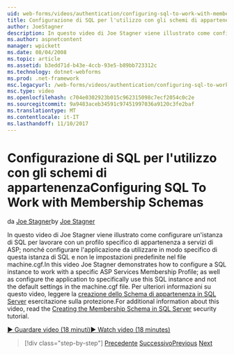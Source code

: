 ```yaml
---
uid: web-forms/videos/authentication/configuring-sql-to-work-with-membership-schemas
title: Configurazione di SQL per l'utilizzo con gli schemi di appartenenza | Documenti Microsoft
author: JoeStagner
description: In questo video di Joe Stagner viene illustrato come configurare un'istanza di SQL per lavorare con un profilo specifico di appartenenza a servizi di ASP; come configurare l'applicazione...
ms.author: aspnetcontent
manager: wpickett
ms.date: 08/04/2008
ms.topic: article
ms.assetid: b3edd71d-b43e-4ccb-93e5-b89bb723312c
ms.technology: dotnet-webforms
ms.prod: .net-framework
msc.legacyurl: /web-forms/videos/authentication/configuring-sql-to-work-with-membership-schemas
msc.type: video
ms.openlocfilehash: c704e0302923b015c962315098c7ecf2054c0c2e
ms.sourcegitcommit: 9a9483aceb34591c97451997036a9120c3fe2baf
ms.translationtype: MT
ms.contentlocale: it-IT
ms.lasthandoff: 11/10/2017
---
```

<a name="configuring-sql-to-work-with-membership-schemas"></a><span data-ttu-id="78160-103">Configurazione di SQL per l'utilizzo con gli schemi di appartenenza</span><span class="sxs-lookup"><span data-stu-id="78160-103">Configuring SQL To Work with Membership Schemas</span></span>
====================
<span data-ttu-id="78160-104">da [Joe Stagner](https://github.com/JoeStagner)</span><span class="sxs-lookup"><span data-stu-id="78160-104">by [Joe Stagner](https://github.com/JoeStagner)</span></span>

<span data-ttu-id="78160-105">In questo video di Joe Stagner viene illustrato come configurare un'istanza di SQL per lavorare con un profilo specifico di appartenenza a servizi di ASP; nonché configurare l'applicazione da utilizzare in modo specifico di questa istanza di SQL e non le impostazioni predefinite nel file machine.cgf.</span><span class="sxs-lookup"><span data-stu-id="78160-105">In this video Joe Stagner demonstrates how to configure a SQL instance to work with a specific ASP Services Membership Profile; as well as configure the application to specifically use this SQL instance and not the default settings in the machine.cgf file.</span></span> <span data-ttu-id="78160-106">Per ulteriori informazioni su questo video, leggere la [creazione dello Schema di appartenenza in SQL Server](../../overview/older-versions-security/membership/creating-the-membership-schema-in-sql-server-vb.md) esercitazione sulla protezione.</span><span class="sxs-lookup"><span data-stu-id="78160-106">For additional information about this video, read the [Creating the Membership Schema in SQL Server](../../overview/older-versions-security/membership/creating-the-membership-schema-in-sql-server-vb.md) security tutorial.</span></span>

[<span data-ttu-id="78160-107">&#9654; Guardare video (18 minuti)</span><span class="sxs-lookup"><span data-stu-id="78160-107">&#9654; Watch video (18 minutes)</span></span>](https://channel9.msdn.com/Blogs/ASP-NET-Site-Videos/configuring-sql-to-work-with-membership-schemas)

>[!div class="step-by-step"]
<span data-ttu-id="78160-108">[Precedente](understanding-aspnet-memberships.md)
[Successivo](changing-membership-settings-in-the-default-membership-schema.md)</span><span class="sxs-lookup"><span data-stu-id="78160-108">[Previous](understanding-aspnet-memberships.md)
[Next](changing-membership-settings-in-the-default-membership-schema.md)</span></span>
